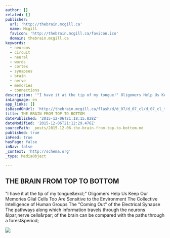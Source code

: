```yaml
---
author: []
related: []
publisher:
  url: 'http://thebrain.mcgill.ca'
  name: Mcgill
  favicon: 'http://thebrain.mcgill.ca/favicon.ico'
  domain: thebrain.mcgill.ca
keywords:
  - neurons
  - circuit
  - neural
  - words
  - cortex
  - synapses
  - brain
  - nerve
  - memories
  - connections
description: '"I have it at the tip of my tongue!" Oligomers Help Us Keep Our Memories Glial Cells Too Are Sensitive to the Environment The Collective Intelligence of Human Groups The "Coming Out" of the Electrical Synapse The pathways along which information travels through the neurons (nerve cells) of the brain can be compared with the paths through a forest.'
inLanguage: en
app_links: []
isBasedOnUrl: 'http://thebrain.mcgill.ca/flash/d/d_07/d_07_cl/d_07_cl_tra/d_07_cl_tra.html'
title: THE BRAIN FROM TOP TO BOTTOM
datePublished: '2015-12-06T21:18:15.828Z'
dateModified: '2015-12-06T21:12:29.476Z'
sourcePath: _posts/2015-12-06-the-brain-from-top-to-bottom.md
published: true
inFeed: true
hasPage: false
inNav: false
_context: 'http://schema.org'
_type: MediaObject

---
```

<article style=""><h1>THE BRAIN FROM TOP TO BOTTOM</h1><p>"I have it at the tip of my tongue&amp;excl;" Oligomers Help Us Keep Our Memories Glial Cells Too Are Sensitive to the Environment The Collective Intelligence of Human Groups The "Coming Out" of the Electrical Synapse The pathways along which information travels through the neurons &amp;lpar;nerve cells&amp;rpar; of the brain can be compared with the paths through a forest&amp;period;</p><img src="http://thebrain.mcgill.ca/flash/d/d_07/d_07_cl/d_07_cl_tra/d_07_cl_tra_1a.gif" /></article>